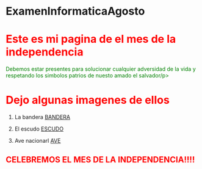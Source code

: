 # ExamenInformaticaAgosto
<!DOCTYPE HTML>
<html lang="es">
<head>
<meta charset="UTF-8">
<meta name ="description"content ="Mes de la independencia!!! ">
</head>
<body>
<h1 style="color:Red;">Este es mi pagina de el mes de la independencia </h1>
<p style="color:Green;">Debemos estar presentes para solucionar cualquier adversidad de la vida y respetando los simbolos patrios de nuesto amado el salvador/p>
  <h1 style="color:Red;">Dejo algunas imagenes de ellos </h1>
<ol>
  <li><p>La bandera <a target="_blank" href="https://www.google.com/search?q=bandera+nacional+de+el+salvador&sxsrf=ALeKk01pIV0yiTmMqacmhG_giLm4T-sH_w:1599061778984&tbm=isch&source=iu&ictx=1&fir=8wfBf2WXxLWSWM%252C-pDL2pA8k3gzDM%252C_&vet=1&usg=AI4_-kQkSoX9tOHJppYHjtO4vtCGP0rvDw&sa=X&ved=2ahUKEwjlnr2q6crrAhUrrFkKHWYxA2AQ_h0wAXoECBIQBA&biw=1517&bih=705#imgrc=8wfBf2WXxLWSWM">  BANDERA </a> </p></li>
  <li><p>El escudo  <a target="_blank" href="https://www.google.com/search?q=escudo+nacional+de+el+salvador&sxsrf=ALeKk02xos4YD2ZUccFmZL73H3PlY9pcIA:1599061800849&tbm=isch&source=iu&ictx=1&fir=3kZcTkwFzowBgM%252CP0kXW3KoE-5IVM%252C_&vet=1&usg=AI4_-kSrS2kiooRGS5I82Ph9lk1luKIN7Q&sa=X&ved=2ahUKEwjL4PO06crrAhUBvFkKHa0ADh8Q_h0wAXoECA4QBA&biw=1517&bih=705#imgrc=3kZcTkwFzowBgM">  ESCUDO </a></p ></li>
  <li><p>Ave nacionarl <a target="_blank" href="https://www.google.com/search?q=ave+nacional+de+el+salvador&sxsrf=ALeKk015rHRNY3ENNd-97q1mdIYpvbgV_A:1599061836504&tbm=isch&source=iu&ictx=1&fir=WT3z606zPrLb1M%252CNHjCTqDw74C4RM%252C_&vet=1&usg=AI4_-kQ0dykz5wkeR385HLOhQMH6MvboNg&sa=X&ved=2ahUKEwjT__PF6crrAhVH2FkKHVOhBFAQ9QF6BAgDEAM&biw=1517&bih=705#imgrc=WT3z606zPrLb1M">  AVE </a> </p ></li>

</ol>
<h2 style="color:Red;">CELEBREMOS EL MES DE LA INDEPENDENCIA!!!!</h2>
 
</body>
</html>
